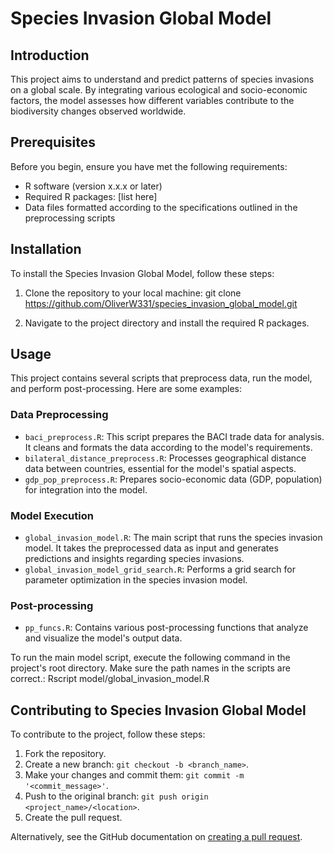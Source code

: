 # Species Invasion Global Model

## Introduction

This project aims to understand and predict patterns of species invasions on a global scale. By integrating various ecological and socio-economic factors, the model assesses how different variables contribute to the biodiversity changes observed worldwide.

## Prerequisites

Before you begin, ensure you have met the following requirements:
- R software (version x.x.x or later)
- Required R packages: [list here]
- Data files formatted according to the specifications outlined in the preprocessing scripts

## Installation

To install the Species Invasion Global Model, follow these steps:

1. Clone the repository to your local machine:
git clone https://github.com/OliverW331/species_invasion_global_model.git

2. Navigate to the project directory and install the required R packages.

## Usage

This project contains several scripts that preprocess data, run the model, and perform post-processing. Here are some examples:

### Data Preprocessing

- `baci_preprocess.R`: This script prepares the BACI trade data for analysis. It cleans and formats the data according to the model's requirements.
- `bilateral_distance_preprocess.R`: Processes geographical distance data between countries, essential for the model's spatial aspects.
- `gdp_pop_preprocess.R`: Prepares socio-economic data (GDP, population) for integration into the model.

### Model Execution

- `global_invasion_model.R`: The main script that runs the species invasion model. It takes the preprocessed data as input and generates predictions and insights regarding species invasions.
- `global_invasion_model_grid_search.R`: Performs a grid search for parameter optimization in the species invasion model.

### Post-processing

- `pp_funcs.R`: Contains various post-processing functions that analyze and visualize the model's output data.

To run the main model script, execute the following command in the project's root directory. Make sure the path names in the scripts are correct.:
Rscript model/global_invasion_model.R


## Contributing to Species Invasion Global Model

To contribute to the project, follow these steps:

1. Fork the repository.
2. Create a new branch: `git checkout -b <branch_name>`.
3. Make your changes and commit them: `git commit -m '<commit_message>'`.
4. Push to the original branch: `git push origin <project_name>/<location>`.
5. Create the pull request.

Alternatively, see the GitHub documentation on [creating a pull request](https://help.github.com/en/github/collaborating-with-issues-and-pull-requests/creating-a-pull-request).


